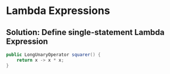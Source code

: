 # Lambda Expressions

## Solution: Define single-statement Lambda Expression

``` java
public LongUnaryOperator squarer() {
    return x -> x * x;
}
```
